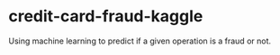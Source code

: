 # credit-card-fraud-kaggle
 Using machine learning to predict if a given operation is a fraud or not.
